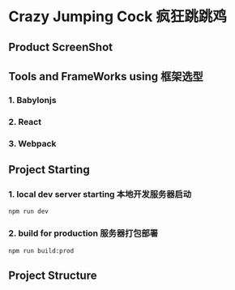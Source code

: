 # Crazy Jumping Cock 疯狂跳跳鸡
## Product ScreenShot

## Tools and FrameWorks using 框架选型
### 1. Babylonjs
### 2. React
### 3. Webpack

## Project Starting
### 1. local dev server starting 本地开发服务器启动
```shell
npm run dev
```
### 2. build for production 服务器打包部署
```shell
npm run build:prod
```

## Project Structure
